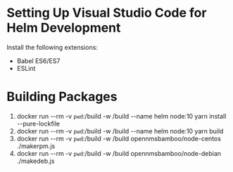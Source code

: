 # Setting Up Visual Studio Code for Helm Development

Install the following extensions:

* Babel ES6/ES7
* ESLint

# Building Packages

1. docker run --rm -v `pwd`:/build -w /build --name helm node:10 yarn install --pure-lockfile
2. docker run --rm -v `pwd`:/build -w /build --name helm node:10 yarn build
3. docker run --rm -v `pwd`:/build -w /build opennmsbamboo/node-centos ./makerpm.js
4. docker run --rm -v `pwd`:/build -w /build opennmsbamboo/node-debian ./makedeb.js

